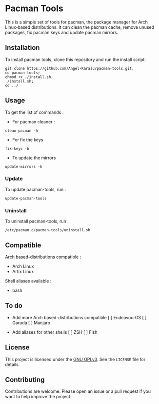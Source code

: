 # Pacman Tools

This is a simple set of tools for pacman, the package manager for Arch Linux-based distributions. It can clean the pacman cache, remove unused packages, fix pacman keys and update pacman mirrors.

## Installation

To install pacman tools, clone this repository and run the install script:

```shell
git clone https://github.com/Angel-Karasu/pacman-tools.git;
cd pacman-tools;
chmod +x ./install.sh;
./install.sh;
cd ../
```

## Usage
To get the list of commands :
- For pacman cleaner :
```shell
clean-pacman -h
```
- For fix the keys
```shell
fix-keys -h
```
- To update the mirrors
```shell
update-mirrors -h
```

### Update

To update pacman-tools, run :
```shell
update-pacman-tools
```

### Uninstall

To uninstall pacman-tools, run :
```shell
/etc/pacman.d/pacman-tools/uninstall.sh
```

## Compatible

Arch based-distributions compatible : 
- Arch Linux
- Artix Linux

Shell aliases available :
- bash

## To do

- Add more Arch based-distributions compatible
  [ ] EndeavourOS
  [ ] Garuda
  [ ] Manjaro
  
- Add aliases for other shells
  [ ] ZSH
  [ ] Fish

## License

This project is licensed under the [GNU GPLv3](https://choosealicense.com/licenses/gpl-3.0/). See the `LICENSE` file for details.

## Contributing

Contributions are welcome. Please open an issue or a pull request if you want to help improve the project.
